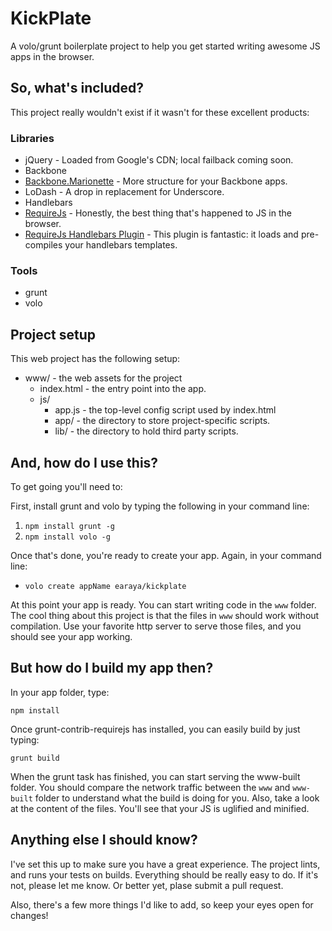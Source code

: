 # KickPlate

A volo/grunt boilerplate project to help you get started writing awesome JS apps in the browser.

## So, what's included?

This project really wouldn't exist if it wasn't for these excellent products:

### Libraries

* jQuery - Loaded from Google's CDN; local failback coming soon.
* Backbone
* [Backbone.Marionette](http://marionettejs.com) - More structure for your Backbone apps.
* LoDash - A drop in replacement for Underscore.
* Handlebars
* [RequireJs](http://requirejs.org) - Honestly, the best thing that's happened to JS in the browser.
* [RequireJs Handlebars Plugin](https://github.com/SlexAxton/require-handlebars-plugin) - This plugin is fantastic: it loads and pre-compiles your handlebars templates.

### Tools

* grunt
* volo

## Project setup

This web project has the following setup:

* www/ - the web assets for the project
    * index.html - the entry point into the app.
    * js/
        * app.js - the top-level config script used by index.html
        * app/ - the directory to store project-specific scripts.
        * lib/ - the directory to hold third party scripts.


## And, how do I use this?

To get going you'll need to:

First, install grunt and volo by typing the following in your command line:

1. `npm install grunt -g`
2. `npm install volo -g`

Once that's done, you're ready to create your app. Again, in your command line:

* `volo create appName earaya/kickplate`

At this point your app is ready. You can start writing code in the `www` folder.
The cool thing about this project is that the files in `www` should work without compilation.
Use your favorite http server to serve those files, and you should see your app working.

## But how do I build my app then?

In your app folder, type:

`npm install`

Once grunt-contrib-requirejs has installed, you can easily build by just typing:

`grunt build`

When the grunt task has finished, you can start serving the www-built folder. You should compare the network traffic between the `www` and `www-built` folder to understand what the build is doing for you. Also, take a look at the content of the files. You'll see that your JS is uglified and minified.

## Anything else I should know?

I've set this up to make sure you have a great experience. The project lints, and runs your tests on builds. Everything should be really easy to do. If it's not, please let me know. Or better yet, plase submit a pull request.

Also, there's a few more things I'd like to add, so keep your eyes open for changes!